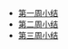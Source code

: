 - [第一周小结](https://github.com/saturn-lab/BDMI-2021S/blob/main/Memos/Study-Memo/20-day1.md)
- [第二周小结](https://github.com/saturn-lab/BDMI-2021S/blob/main/Memos/Study-Memo/20_day2.md)
- [第三周小结](https://github.com/saturn-lab/BDMI-2021S/blob/main/Memos/Study-Memo/20-day3.md)

